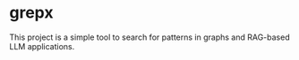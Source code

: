 # grepx

This project is a simple tool to search for patterns in graphs and RAG-based LLM applications.